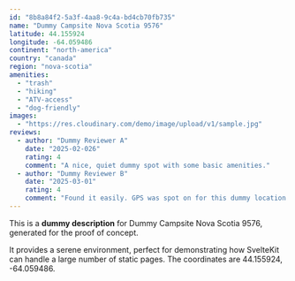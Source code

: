 ```yaml
---
id: "8b8a84f2-5a3f-4aa8-9c4a-bd4cb70fb735"
name: "Dummy Campsite Nova Scotia 9576"
latitude: 44.155924
longitude: -64.059486
continent: "north-america"
country: "canada"
region: "nova-scotia"
amenities:
  - "trash"
  - "hiking"
  - "ATV-access"
  - "dog-friendly"
images:
  - "https://res.cloudinary.com/demo/image/upload/v1/sample.jpg"
reviews:
  - author: "Dummy Reviewer A"
    date: "2025-02-026"
    rating: 4
    comment: "A nice, quiet dummy spot with some basic amenities."
  - author: "Dummy Reviewer B"
    date: "2025-03-01"
    rating: 4
    comment: "Found it easily. GPS was spot on for this dummy location."
---
```


This is a **dummy description** for Dummy Campsite Nova Scotia 9576, generated for the proof of concept.

It provides a serene environment, perfect for demonstrating how SvelteKit can handle a large number of static pages. The coordinates are 44.155924, -64.059486.

